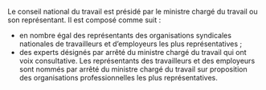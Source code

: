 Le conseil national du travail est présidé par le ministre chargé du travail ou son représentant.
Il est composé comme suit :
- en nombre égal des représentants des organisations syndicales nationales de travailleurs et d’employeurs les plus représentatives ;
- des experts désignés par arrêté du ministre chargé du travail qui ont voix consultative.
Les représentants des travailleurs et des employeurs sont nommés par arrêté du ministre chargé du travail sur proposition des organisations professionnelles les plus représentatives.